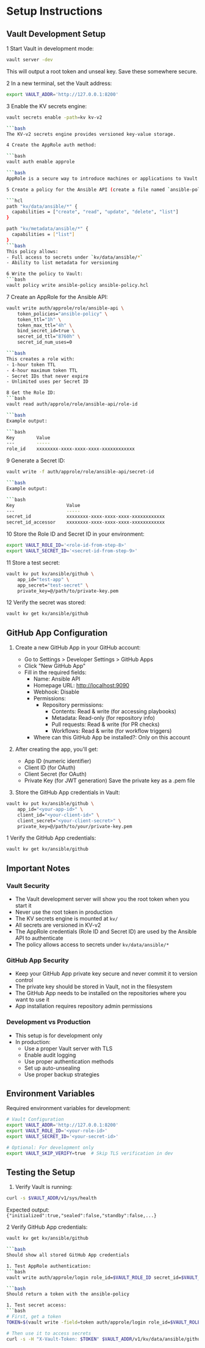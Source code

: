 # Setup Instructions

## Vault Development Setup

1 Start Vault in development mode:

```bash
vault server -dev
```

This will output a root token and unseal key. Save these somewhere secure.

2 In a new terminal, set the Vault address:

```bash
export VAULT_ADDR='http://127.0.0.1:8200'
```

3 Enable the KV secrets engine:

```bash
vault secrets enable -path=kv kv-v2

```bash
The KV-v2 secrets engine provides versioned key-value storage.

4 Create the AppRole auth method:

```bash
vault auth enable approle

```bash
AppRole is a secure way to introduce machines or applications to Vault.

5 Create a policy for the Ansible API (create a file named `ansible-policy.hcl`):

```hcl
path "kv/data/ansible/*" {
  capabilities = ["create", "read", "update", "delete", "list"]
}

path "kv/metadata/ansible/*" {
  capabilities = ["list"]
}
```bash
This policy allows:
- Full access to secrets under `kv/data/ansible/*`
- Ability to list metadata for versioning

6 Write the policy to Vault:
```bash
vault policy write ansible-policy ansible-policy.hcl
```

7 Create an AppRole for the Ansible API:

```bash
vault write auth/approle/role/ansible-api \
    token_policies="ansible-policy" \
    token_ttl="1h" \
    token_max_ttl="4h" \
    bind_secret_id=true \
    secret_id_ttl="8760h" \
    secret_id_num_uses=0

```bash
This creates a role with:
- 1-hour token TTL
- 4-hour maximum token TTL
- Secret IDs that never expire
- Unlimited uses per Secret ID

8 Get the Role ID:
```bash
vault read auth/approle/role/ansible-api/role-id

```bash
Example output:

```bash
Key        Value
---        -----
role_id    xxxxxxxx-xxxx-xxxx-xxxx-xxxxxxxxxxxx
```

9 Generate a Secret ID:

```bash
vault write -f auth/approle/role/ansible-api/secret-id

```bash
Example output:

```bash
Key                   Value
---                   -----
secret_id             xxxxxxxx-xxxx-xxxx-xxxx-xxxxxxxxxxxx
secret_id_accessor    xxxxxxxx-xxxx-xxxx-xxxx-xxxxxxxxxxxx
```

10 Store the Role ID and Secret ID in your environment:

```bash
export VAULT_ROLE_ID='<role-id-from-step-8>'
export VAULT_SECRET_ID='<secret-id-from-step-9>'
```

11 Store a test secret:

```bash
vault kv put kv/ansible/github \
    app_id="test-app" \
    app_secret="test-secret" \
    private_key=@/path/to/private-key.pem
```

12 Verify the secret was stored:

```bash
vault kv get kv/ansible/github
```

## GitHub App Configuration

1. Create a new GitHub App in your GitHub account:
   - Go to Settings > Developer Settings > GitHub Apps
   - Click "New GitHub App"
   - Fill in the required fields:
     - Name: Ansible API
     - Homepage URL: [http://localhost:9090](http://localhost:9090)
     - Webhook: Disable
     - Permissions:
       - Repository permissions:
         - Contents: Read & write (for accessing playbooks)
         - Metadata: Read-only (for repository info)
         - Pull requests: Read & write (for PR checks)
         - Workflows: Read & write (for workflow triggers)
     - Where can this GitHub App be installed?: Only on this account

2. After creating the app, you'll get:
   - App ID (numeric identifier)
   - Client ID (for OAuth)
   - Client Secret (for OAuth)
   - Private Key (for JWT generation)
   Save the private key as a .pem file

3. Store the GitHub App credentials in Vault:

```bash
vault kv put kv/ansible/github \
    app_id="<your-app-id>" \
    client_id="<your-client-id>" \
    client_secret="<your-client-secret>" \
    private_key=@/path/to/your/private-key.pem
```

1 Verify the GitHub App credentials:

```bash
vault kv get kv/ansible/github
```

## Important Notes

### Vault Security

- The Vault development server will show you the root token when you start it
- Never use the root token in production
- The KV secrets engine is mounted at `kv/`
- All secrets are versioned in KV-v2
- The AppRole credentials (Role ID and Secret ID) are used by the Ansible API to authenticate
- The policy allows access to secrets under `kv/data/ansible/*`

### GitHub App Security

- Keep your GitHub App private key secure and never commit it to version control
- The private key should be stored in Vault, not in the filesystem
- The GitHub App needs to be installed on the repositories where you want to use it
- App installation requires repository admin permissions

### Development vs Production

- This setup is for development only
- In production:
  - Use a proper Vault server with TLS
  - Enable audit logging
  - Use proper authentication methods
  - Set up auto-unsealing
  - Use proper backup strategies

## Environment Variables

Required environment variables for development:

```bash
# Vault Configuration
export VAULT_ADDR='http://127.0.0.1:8200'
export VAULT_ROLE_ID='<your-role-id>'
export VAULT_SECRET_ID='<your-secret-id>'

# Optional: For development only
export VAULT_SKIP_VERIFY=true  # Skip TLS verification in dev
```

## Testing the Setup

1. Verify Vault is running:

```bash
curl -s $VAULT_ADDR/v1/sys/health
```

Expected output: `{"initialized":true,"sealed":false,"standby":false,...}`

2 Verify GitHub App credentials:

```bash
vault kv get kv/ansible/github

```bash
Should show all stored GitHub App credentials

1. Test AppRole authentication:
```bash
vault write auth/approle/login role_id=$VAULT_ROLE_ID secret_id=$VAULT_SECRET_ID

```bash
Should return a token with the ansible-policy

1. Test secret access:
```bash
# First, get a token
TOKEN=$(vault write -field=token auth/approle/login role_id=$VAULT_ROLE_ID secret_id=$VAULT_SECRET_ID)

# Then use it to access secrets
curl -s -H "X-Vault-Token: $TOKEN" $VAULT_ADDR/v1/kv/data/ansible/github
